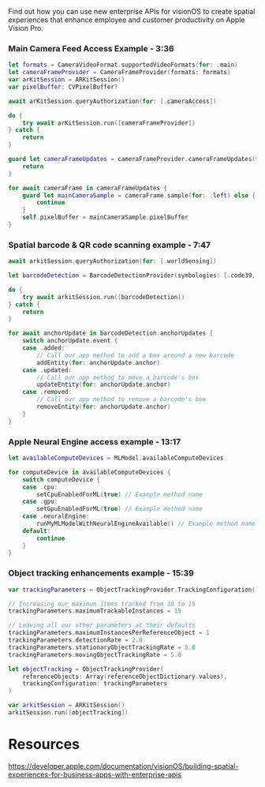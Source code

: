 Find out how you can use new enterprise APIs for visionOS to create spatial experiences that enhance employee and customer productivity on Apple Vision Pro.

###  Main Camera Feed Access Example - 3:36
```swift
let formats = CameraVideoFormat.supportedVideoFormats(for: .main)
let cameraFrameProvider = CameraFrameProvider(formats: formats)
var arKitSession = ARKitSession()
var pixelBuffer: CVPixelBuffer?

await arKitSession.queryAuthorization(for: [.cameraAccess])

do {
    try await arKitSession.run([cameraFrameProvider])
} catch {
    return
}

guard let cameraFrameUpdates = cameraFrameProvider.cameraFrameUpdates(for: formats[0]) else {
    return
}

for await cameraFrame in cameraFrameUpdates {
    guard let mainCameraSample = cameraFrame.sample(for: .left) else {
        continue
    }
    self.pixelBuffer = mainCameraSample.pixelBuffer
}
```

###  Spatial barcode & QR code scanning example - 7:47
```swift
await arkitSession.queryAuthorization(for: [.worldSensing])

let barcodeDetection = BarcodeDetectionProvider(symbologies: [.code39, .qr, .upce])

do {
    try await arkitSession.run([barcodeDetection])
} catch {
    return
}

for await anchorUpdate in barcodeDetection.anchorUpdates {
    switch anchorUpdate.event {
    case .added:
        // Call our app method to add a box around a new barcode
        addEntity(for: anchorUpdate.anchor)
    case .updated:
        // Call our app method to move a barcode's box
        updateEntity(for: anchorUpdate.anchor)
    case .removed:
        // Call our app method to remove a barcode's box
        removeEntity(for: anchorUpdate.anchor)
    }
}
```

###  Apple Neural Engine access example - 13:17
```swift
let availableComputeDevices = MLModel.availableComputeDevices

for computeDevice in availableComputeDevices {
    switch computeDevice {
    case .cpu:
        setCpuEnabledForML(true) // Example method name
    case .gpu:
        setGpuEnabledForML(true) // Example method name
    case .neuralEngine:
        runMyMLModelWithNeuralEngineAvailable() // Example method name
    default:
        continue
    }
}
```

###  Object tracking enhancements example - 15:39
```swift
var trackingParameters = ObjectTrackingProvider.TrackingConfiguration()

// Increasing our maximum items tracked from 10 to 15
trackingParameters.maximumTrackableInstances = 15

// Leaving all our other parameters at their defaults
trackingParameters.maximumInstancesPerReferenceObject = 1
trackingParameters.detectionRate = 2.0
trackingParameters.stationaryObjectTrackingRate = 5.0
trackingParameters.movingObjectTrackingRate = 5.0

let objectTracking = ObjectTrackingProvider(
    referenceObjects: Array(referenceObjectDictionary.values),
    trackingConfiguration: trackingParameters
)

var arkitSession = ARKitSession()
arkitSession.run([objectTracking])
```

# Resources
https://developer.apple.com/documentation/visionOS/building-spatial-experiences-for-business-apps-with-enterprise-apis
